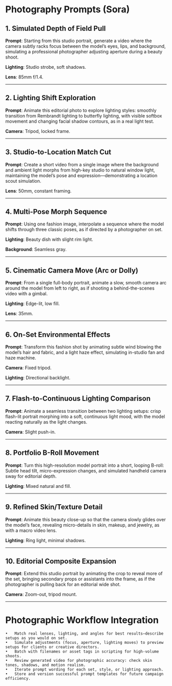 # Photography Prompts (Sora)

## 1. Simulated Depth of Field Pull

**Prompt**: Starting from this studio portrait, generate a video where the camera subtly racks focus between the model’s eyes, lips, and background, simulating a professional photographer adjusting aperture during a beauty shoot.  

**Lighting**: Studio strobe, soft shadows.  

**Lens**: 85mm f/1.4.

---

## 2. Lighting Shift Exploration

**Prompt**: Animate this editorial photo to explore lighting styles: smoothly transition from Rembrandt lighting to butterfly lighting, with visible softbox movement and changing facial shadow contours, as in a real light test.  

**Camera**: Tripod, locked frame.

---

## 3. Studio-to-Location Match Cut

**Prompt**: Create a short video from a single image where the background and ambient light morphs from high-key studio to natural window light, maintaining the model’s pose and expression—demonstrating a location scout simulation.  

**Lens**: 50mm, constant framing.

---

## 4. Multi-Pose Morph Sequence

**Prompt**: Using one fashion image, interpolate a sequence where the model shifts through three classic poses, as if directed by a photographer on set.  

**Lighting**: Beauty dish with slight rim light.  

**Background**: Seamless gray.

---

## 5. Cinematic Camera Move (Arc or Dolly)

**Prompt**: From a single full-body portrait, animate a slow, smooth camera arc around the model from left to right, as if shooting a behind-the-scenes video with a gimbal.  

**Lighting**: Edge-lit, low fill.  

**Lens**: 35mm.

---

## 6. On-Set Environmental Effects

**Prompt**: Transform this fashion shot by animating subtle wind blowing the model’s hair and fabric, and a light haze effect, simulating in-studio fan and haze machine.  

**Camera**: Fixed tripod.  

**Lighting**: Directional backlight.

---

## 7. Flash-to-Continuous Lighting Comparison

**Prompt**: Animate a seamless transition between two lighting setups: crisp flash-lit portrait morphing into a soft, continuous light mood, with the model reacting naturally as the light changes.  

**Camera**: Slight push-in.

---

## 8. Portfolio B-Roll Movement

**Prompt**: Turn this high-resolution model portrait into a short, looping B-roll: Subtle head tilt, micro-expression changes, and simulated handheld camera sway for editorial depth.  

**Lighting**: Mixed natural and fill.

---

## 9. Refined Skin/Texture Detail

**Prompt**: Animate this beauty close-up so that the camera slowly glides over the model’s face, revealing micro-details in skin, makeup, and jewelry, as with a macro video lens.  

**Lighting**: Ring light, minimal shadows.

---

## 10. Editorial Composite Expansion

**Prompt**: Extend this studio portrait by animating the crop to reveal more of the set, bringing secondary props or assistants into the frame, as if the photographer is pulling back for an editorial wide shot.  

**Camera**: Zoom-out, tripod mount.

---

# Photographic Workflow Integration

	•	Match real lenses, lighting, and angles for best results—describe setups as you would on set.
	•	Simulate adjustments (focus, aperture, lighting moves) to preview setups for clients or creative directors.
	•	Batch with filenames or asset tags in scripting for high-volume shoots.
	•	Review generated video for photographic accuracy: check skin tones, shadows, and motion realism.
	•	Iterate prompt wording for each set, style, or lighting approach.
	•	Store and version successful prompt templates for future campaign efficiency.

